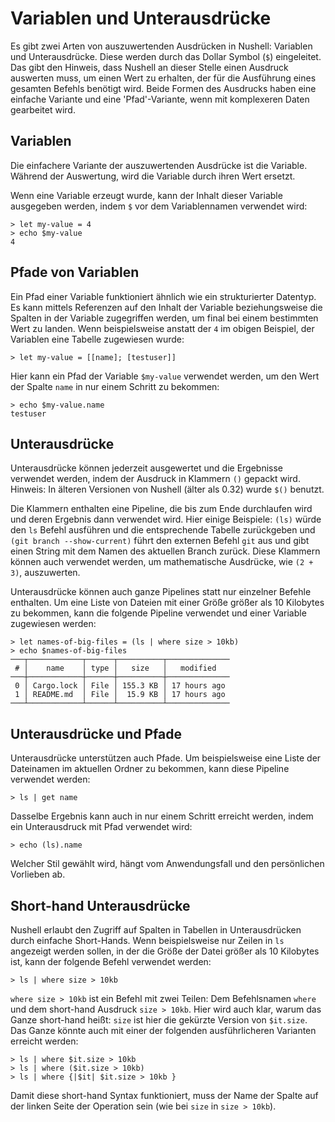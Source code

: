 # Variablen und Unterausdrücke

Es gibt zwei Arten von auszuwertenden Ausdrücken in Nushell: Variablen und Unterausdrücke. Diese werden durch das Dollar Symbol (`$`) eingeleitet. Das gibt den Hinweis, dass Nushell an dieser Stelle einen Ausdruck auswerten muss, um einen Wert zu erhalten, der für die Ausführung eines gesamten Befehls benötigt wird. Beide Formen des Ausdrucks haben eine einfache Variante und eine 'Pfad'-Variante, wenn mit komplexeren Daten gearbeitet wird.

## Variablen

Die einfachere Variante der auszuwertenden Ausdrücke ist die Variable. Während der Auswertung, wird die Variable durch ihren Wert ersetzt.

Wenn eine Variable erzeugt wurde, kann der Inhalt dieser Variable ausgegeben werden, indem `$` vor dem Variablennamen verwendet wird:

```
> let my-value = 4
> echo $my-value
4
```

## Pfade von Variablen

Ein Pfad einer Variable funktioniert ähnlich wie ein strukturierter Datentyp. Es kann mittels Referenzen auf den Inhalt der Variable beziehungsweise die Spalten in der Variable zugegriffen werden, um final bei einem bestimmten Wert zu landen. Wenn beispielsweise anstatt der `4` im obigen Beispiel, der Variablen eine Tabelle zugewiesen wurde:

```
> let my-value = [[name]; [testuser]]
```

Hier kann ein Pfad der Variable `$my-value` verwendet werden, um den Wert der Spalte `name` in nur einem Schritt zu bekommen:

```
> echo $my-value.name
testuser
```

## Unterausdrücke

Unterausdrücke können jederzeit ausgewertet und die Ergebnisse verwendet werden, indem der Ausdruck in Klammern `()` gepackt wird. Hinweis: In älteren Versionen von Nushell (älter als 0.32) wurde `$()` benutzt.

Die Klammern enthalten eine Pipeline, die bis zum Ende durchlaufen wird und deren Ergebnis dann verwendet wird.  Hier einige Beispiele: `(ls)` würde den `ls` Befehl ausführen und die entsprechende Tabelle zurückgeben und `(git branch --show-current)` führt den externen Befehl `git` aus und gibt einen String mit dem Namen des aktuellen Branch zurück. Diese Klammern können auch verwendet werden, um mathematische Ausdrücke, wie `(2 + 3)`, auszuwerten.

Unterausdrücke können auch ganze Pipelines statt nur einzelner Befehle enthalten. Um eine Liste von Dateien mit einer Größe größer als 10 Kilobytes zu bekommen, kann die folgende Pipeline verwendet und einer Variable zugewiesen werden:

```
> let names-of-big-files = (ls | where size > 10kb)
> echo $names-of-big-files
───┬────────────┬──────┬──────────┬──────────────
 # │    name    │ type │   size   │   modified   
───┼────────────┼──────┼──────────┼──────────────
 0 │ Cargo.lock │ File │ 155.3 KB │ 17 hours ago 
 1 │ README.md  │ File │  15.9 KB │ 17 hours ago 
───┴────────────┴──────┴──────────┴──────────────
```

## Unterausdrücke und Pfade

Unterausdrücke unterstützen auch Pfade. Um beispielsweise eine Liste der Dateinamen im aktuellen Ordner zu bekommen, kann diese Pipeline verwendet werden:

```
> ls | get name
```

Dasselbe Ergebnis kann auch in nur einem Schritt erreicht werden, indem ein Unterausdruck mit Pfad verwendet wird:

```
> echo (ls).name
```

Welcher Stil gewählt wird, hängt vom Anwendungsfall und den persönlichen Vorlieben ab.

## Short-hand Unterausdrücke

Nushell erlaubt den Zugriff auf Spalten in Tabellen in Unterausdrücken durch einfache Short-Hands. Wenn beispielsweise nur Zeilen in `ls` angezeigt werden sollen, in der die Größe der Datei größer als 10 Kilobytes ist, kann der folgende Befehl verwendet werden:

```
> ls | where size > 10kb
```

`where size > 10kb`  ist ein Befehl mit zwei Teilen: Dem Befehlsnamen `where` und dem short-hand Ausdruck `size > 10kb`. Hier wird auch klar, warum das Ganze short-hand heißt: `size` ist hier die gekürzte Version von `$it.size`. Das Ganze könnte auch mit einer der folgenden ausführlicheren Varianten erreicht werden:

```
> ls | where $it.size > 10kb
> ls | where ($it.size > 10kb)
> ls | where {|$it| $it.size > 10kb }
```

Damit diese short-hand Syntax funktioniert, muss der Name der Spalte auf der linken Seite der Operation sein (wie bei `size` in `size > 10kb`).
